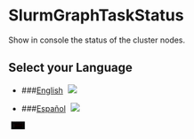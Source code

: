 # SlurmGraphTaskStatus
Show in console the status of the cluster nodes.

## Select your Language

* ###[English](README.en.md) <a href="https://github.com/Alblahm/SlurmGraphTaskStatus/blob/master/README.en.md"><img src="https://github.com/Alblahm/Voice-Controled-Acuarium/blob/master/img/Flag_of_Union.png" align="none" hspace="5" vspace="0" width="25px"></a>

* ###[Español](README.es.md) <a href="https://github.com/Alblahm/SlurmGraphTaskStatus/blob/master/README.es.md"><img src="https://github.com/Alblahm/Voice-Controled-Acuarium/blob/master/img/Flag_of_Spain.png" align="none" hspace="5" vspace="0" width="25px"></a>


<img src="https://github.com/Alblahm/SlurmGraphTaskStatus/blob/master/gStat.png" align="none" hspace="5" vspace="0" width="25px"></a>
